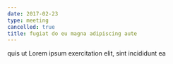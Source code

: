 ```yaml
---
date: 2017-02-23
type: meeting
cancelled: true
title: fugiat do eu magna adipiscing aute
---
```

quis ut Lorem ipsum exercitation elit, sint incididunt ea
